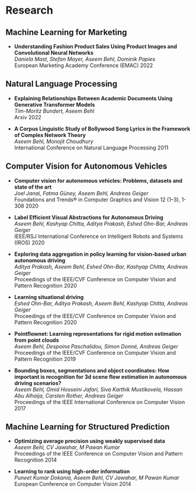 # Research

## Machine Learning for Marketing
* **Understanding Fashion Product Sales Using Product Images and Convolutional Neural Networks**\
*Daniela Mast, Stefan Mayer, Aseem Behl, Dominik Papies*\
European Marketing Academy Conference (EMAC) 2022

## Natural Language Processing
* **Explaining Relationships Between Academic Documents Using Generative Transformer Models**\
*Tim-Moritz Bundert, Aseem Behl*\
Arxiv 2022

* **A Corpus Linguistic Study of Bollywood Song Lyrics in the Framework of Complex Network Theory**\
*Aseem Behl, Monojit Choudhury*\
International Conference on Natural Language Processing 2011

## Computer Vision for Autonomous Vehicles

* **Computer vision for autonomous vehicles: Problems, datasets and state of the art**\
*Joel Janai, Fatma Güney, Aseem Behl, Andreas Geiger*\
Foundations and Trends® in Computer Graphics and Vision 12 (1–3), 1-308 2020

* **Label Efficient Visual Abstractions for Autonomous Driving**\
*Aseem Behl, Kashyap Chitta, Aditya Prakash, Eshed Ohn-Bar, Andreas Geiger*\
IEEE/RSJ International Conference on Intelligent Robots and Systems (IROS) 2020

* **Exploring data aggregation in policy learning for vision-based urban autonomous driving**\
*Aditya Prakash, Aseem Behl, Eshed Ohn-Bar, Kashyap Chitta, Andreas Geiger*\
Proceedings of the IEEE/CVF Conference on Computer Vision and Pattern Recognition 2020

* **Learning situational driving**\
*Eshed Ohn-Bar, Aditya Prakash, Aseem Behl, Kashyap Chitta, Andreas Geiger*\
Proceedings of the IEEE/CVF Conference on Computer Vision and Pattern Recognition 2020

* **Pointflownet: Learning representations for rigid motion estimation from point clouds**\
*Aseem Behl, Despoina Paschalidou, Simon Donné, Andreas Geiger*\
Proceedings of the IEEE/CVF Conference on Computer Vision and Pattern Recognition 2019

* **Bounding boxes, segmentations and object coordinates: How important is recognition for 3d scene flow estimation in autonomous driving scenarios?**\
*Aseem Behl, Omid Hosseini Jafari, Siva Karthik Mustikovela, Hassan Abu Alhaija, Carsten Rother, Andreas Geiger*\
Proceedings of the IEEE International Conference on Computer Vision 2017

## Machine Learning for Structured Prediction

* **Optimizing average precision using weakly supervised data**\
*Aseem Behl, CV Jawahar, M Pawan Kumar*\
Proceedings of the IEEE Conference on Computer Vision and Pattern Recognition 2014

* **Learning to rank using high-order information**\
*Puneet Kumar Dokania, Aseem Behl, CV Jawahar, M Pawan Kumar*\
European Conference on Computer Vision 2014
